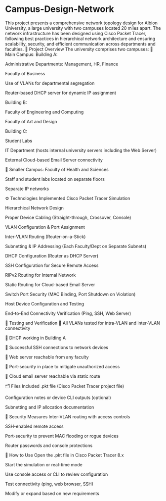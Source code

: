 # Campus-Design-Network
This project presents a comprehensive network topology design for Albion University, a large university with two campuses located 20 miles apart. The network infrastructure has been designed using Cisco Packet Tracer, following best practices in hierarchical network architecture and ensuring scalability, security, and efficient communication across departments and faculties.
🏫 Project Overview
The university comprises two campuses:
🔹 Main Campus:
Building A:

Administrative Departments: Management, HR, Finance

Faculty of Business

Use of VLANs for departmental segregation

Router-based DHCP server for dynamic IP assignment

Building B:

Faculty of Engineering and Computing

Faculty of Art and Design

Building C:

Student Labs

IT Department (hosts internal university servers including the Web Server)

External Cloud-based Email Server connectivity

🔹 Smaller Campus:
Faculty of Health and Sciences

Staff and student labs located on separate floors

Separate IP networks

⚙️ Technologies Implemented
 Cisco Packet Tracer Simulation

 Hierarchical Network Design

 Proper Device Cabling (Straight-through, Crossover, Console)

 VLAN Configuration & Port Assignment

 Inter-VLAN Routing (Router-on-a-Stick)

 Subnetting & IP Addressing (Each Faculty/Dept on Separate Subnets)

 DHCP Configuration (Router as DHCP Server)

 SSH Configuration for Secure Remote Access

 RIPv2 Routing for Internal Network

 Static Routing for Cloud-based Email Server

 Switch Port Security (MAC Binding, Port Shutdown on Violation)

 Host Device Configuration and Testing

 End-to-End Connectivity Verification (Ping, SSH, Web Server)

🧪 Testing and Verification
🧪 All VLANs tested for intra-VLAN and inter-VLAN connectivity

🧪 DHCP working in Building A

🧪 Successful SSH connections to network devices

🧪 Web server reachable from any faculty

🧪 Port-security in place to mitigate unauthorized access

🧪 Cloud email server reachable via static route

🗂️ Files Included
.pkt file (Cisco Packet Tracer project file)

Configuration notes or device CLI outputs (optional)

Subnetting and IP allocation documentation

🔐 Security Measures
Inter-VLAN routing with access controls

SSH-enabled remote access

Port-security to prevent MAC flooding or rogue devices

Router passwords and console protections

🏁 How to Use
Open the .pkt file in Cisco Packet Tracer 8.x

Start the simulation or real-time mode

Use console access or CLI to review configuration

Test connectivity (ping, web browser, SSH)

Modify or expand based on new requirements

